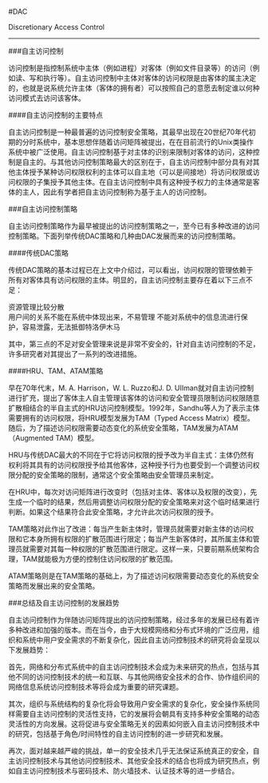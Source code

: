 #DAC

Discretionary Access Control

---

###自主访问控制

访问控制是指控制系统中主体（例如进程）对客体（例如文件目录等）的访问（例如读、写和执行等）。自主访问控制中主体对客体的访问权限是由客体的属主决定的，也就是说系统允许主体（客体的拥有者）可以按照自己的意愿去制定谁以何种访问模式去访问该客体。

####自主访问控制的主要特点

自主访问控制是一种最普遍的访问控制安全策略，其最早出现在20世纪70年代初期的分时系统中，基本思想伴随着访问矩阵被提出，在在目前流行的Unix类操作系统中被广泛使用。自主访问控制基于对主体的识别来限制对客体的访问，这种控制是自主的。与其他访问控制策略最大的区别在于，自主访问控制中部分具有对其他主体授予某种访问权限权利的主体可以自主地（可以是间接地）将访问权限或访问权限的子集授予其他主体。在自主访问控制中具有这种授予权力的主体通常是客体的主人，因此有学者把自主访问控制称为基于主人的访问控制。

###自主访问控制策略

自主访问控制策略作为最早被提出的访问控制策略之一，至今已有多种改进的访问控制策略。下面列举传统DAC策略和几种由DAC发展而来的访问控制策略。

####传统DAC策略

传统DAC策略的基本过程已在上文中介绍过，可以看出，访问权限的管理依赖于所有对客体具有访问权限的主体。明显的，自主访问控制主要存在着以下三点不足：

   资源管理比较分散   
   用户间的关系不能在系统中体现出来，不易管理
   不能对系统中的信息流进行保护，容易泄露，无法抵御特洛伊木马
   
其中，第三点的不足对安全管理来说是非常不安全的，针对自主访问控制的不足，许多研究者对其提出了一系列的改进措施。

####HRU、TAM、ATAM策略

早在70年代末，M. A. Harrison，W. L. Ruzzo和J. D. UIIman就对自主访问控制进行扩充，提出了客体主人自主管理该客体的访问和安全管理员限制访问权限随意扩散相结合的半自主式的HRU访问控制模型。1992年，Sandhu等人为了表示主体需要拥有的访问权限，将HRU模型发展为TAM（Typed Access Matrix）模型。随后，为了描述访问权限需要动态变化的系统安全策略，TAM发展为ATAM（Augmented TAM）模型。

HRU与传统DAC最大的不同在于它将访问权限的授予改为半自主式：主体仍然有权利将其具有的访问权限授予给其他客体，这种授予行为也要受到一个调整访问权限分配的安全策略的限制，通常这个安全策略由安全管理员来制定。

在HRU中，每次对访问矩阵进行改变时（包括对主体、客体以及权限的改变），先生成一个临时的结果，然后用调整访问权限分配的安全策略来对这个临时结果进行判断。如果这个结果符合此安全策略，才允许此次访问权限的授予。

TAM策略对此作出了改进：每当产生新主体时，管理员就需要对新主体的访问权限和它本身所拥有权限的扩散范围进行限定；每当产生新客体时，其所属主体和管理员就需要对其每一种权限的扩散范围进行限定。这样一来，只要前期系统架构合理，TAM就能极为方便的控制住访问权限的扩散范围。

ATAM策略则是在TAM策略的基础上，为了描述访问权限需要动态变化的系统安全策略而发展出来的安全策略。

###总结及自主访问控制的发展趋势

自主访问控制作为伴随访问矩阵提出的访问控制策略，经过多年的发展已经有着许多种改进和加强的版本。而在当今，由于大规模网络和分布式环境的广泛应用，组织和系统中用户安全需求的不断复杂化，因此自主访问控制技术的研究将会呈现以下发展趋势：

首先，网络和分布式系统中的自主访问控制技术会成为未来研究的热点，包括与其他不同的访问控制技术的统一和互联、与其他网络安全技术的合作、协作组织间的网络信息系统访问控制技术等将会成为重要的研究课题。

其次，组织与系统结构的复杂化将会导致用户安全需求的复杂化，安全操作系统同样需要自主访问控制的灵活性支持，它的发展将会朝具有支持多种安全策略的动态灵活性的方向发展。这将促进与安全策略无关的因素如何嵌入自主访问控制技术中的研究，包括基于角色/时间特性的自主访问控制的进一步研究和发展。

再次，面对越来越严峻的挑战，单一的安全技术几乎无法保证系统真正的安全，自主访问控制技术与其他访问控制技术、其他安全技术的结合也将成为研究热点，例如自主访问控制技术与密码技术、防火墙技术、认证技术等的进一步结合。 

   